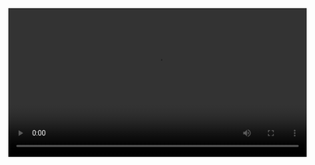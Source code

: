  
<video width="600" controls>
  <source src="[https://raw.githubusercontent.com/your-username/your-repo/main/video.mp4](https://drive.google.com/file/d/1ryPpSHbr8oWxOxIWVHxp4T7K1jPuz2kE/view?usp=drive_link)" type="video/mp4">
  
</video>
